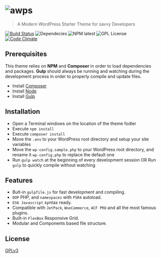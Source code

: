 # ![awps](http://www.alecaddd.com/wp-content/uploads/2017/05/awps.png)

> A Modern WordPress Starter Theme for savvy Developers

[![Build Status](https://travis-ci.org/Alecaddd/awps.svg?branch=master)](https://travis-ci.org/Alecaddd/awps) ![Dependecies](https://david-dm.org/Alecaddd/awps.svg) ![NPM latest](https://img.shields.io/npm/v/npm.svg) ![GPL License](https://img.shields.io/badge/license-GPLv3-blue.svg) [![Code Climate](https://codeclimate.com/github/Alecaddd/awps/badges/gpa.svg)](https://codeclimate.com/github/Alecaddd/awps)


## Prerequisites

This theme relies on **NPM** and **Composer** in order to load dependencies and packages.
**Gulp** should always be running and watching during the development process in order to properly compile and update files.

* Install [Composer](https://getcomposer.org/)
* Install [Node](https://nodejs.org/)
* Install [Gulp](http://gulpjs.com/)


## Installation

* Open a Terminal windows on the location of the theme fodler
* Execute `npm install`
* Execute `composer install`
* Move the `.env` to your WordPress root directory and setup your site variables
* Move the `wp-config.sample.php` to your WordPress root directory, and rename it `wp-config.php` to replace the default one
* Run `gulp watch` at the beginning of every development session OR Run `gulp` to quickly compile without watching


## Features

* Bult-in `gulpfile.js` for fast development and compiling.
* `OOP` PHP, and `namespaces` with `PSR4` autoload.
* `ES6 Javascript` syntax ready.
* Compatible with `JetPack`, `WooCommerce`, `ACF PRO` and all the most famous plugins.
* Built-in `FlexBox` Responsive Grid.
* Modular and Components based file structure.


## License

[GPLv3](https://github.com/Alecaddd/awps/blob/master/LICENSE.txt)